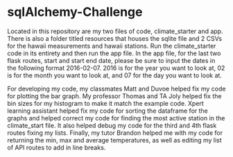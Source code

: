 # sqlAlchemy-Challenge

Located in this repository are my two files of code, climate_starter and app.
There is also a folder titled resources that houses the sqlite file and 2
CSVs for the hawaii measurements and hawaii stations. Run the climate_starter code
in its entirety and then run the app file. In the app file, for the last two flask
routes, start and start end date, please be sure to input the dates in the following
format 2016-02-07. 2016 is for the year you want to look at, 02 is for the month you
want to look at, and 07 for the day you want to look at.

For developing my code, my classmates Matt and Duvoe helped fix my code for plotting
the bar graph. My professor Thomas and TA Joly helped fix the bin sizes for my
histogram to make it match the example code. Xpert learning assistant helped
fix my code for sorting the dataframe for the graphs and helped correct my
code for finding the most active station in the climate_start file. It also helped
debug my code for the third and 4th flask routes fixing my lists. Finally, my tutor
Brandon helped me with my code for returning the min, max and average temperatures,
as well as editing my list of API routes to add in line breaks.